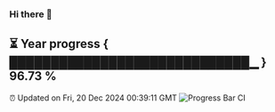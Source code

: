 ### Hi there 👋
⏳ Year progress { █████████████████████████████▁ } 96.73 %
---
⏰ Updated on Fri, 20 Dec 2024 00:39:11 GMT
![Progress Bar CI](https://github.com/Moyi321/Moyi321/workflows/Progress%20Bar%20CI/badge.svg)
